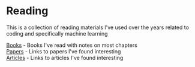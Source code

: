 # Reading

This is a collection of reading materials I've used over the years related to coding and specifically machine learning  

[Books](./books) - Books I've read with notes on most chapters  
[Papers](./papers.md) - Links to papers I've found interesting  
[Articles](./articles.md) - Links to articles I've found interesting
